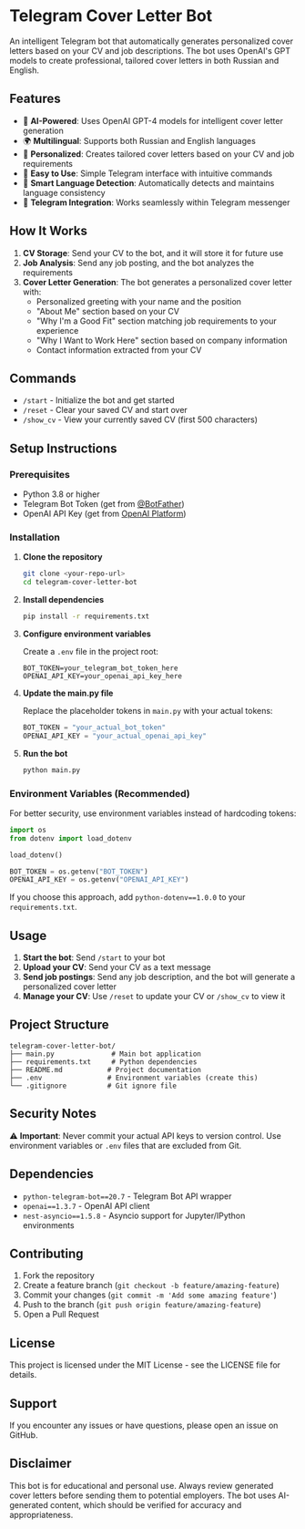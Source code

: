 # Telegram Cover Letter Bot

An intelligent Telegram bot that automatically generates personalized cover letters based on your CV and job descriptions. The bot uses OpenAI's GPT models to create professional, tailored cover letters in both Russian and English.

## Features

- 🤖 **AI-Powered**: Uses OpenAI GPT-4 models for intelligent cover letter generation
- 🌍 **Multilingual**: Supports both Russian and English languages
- 📝 **Personalized**: Creates tailored cover letters based on your CV and job requirements
- 💬 **Easy to Use**: Simple Telegram interface with intuitive commands
- 🔄 **Smart Language Detection**: Automatically detects and maintains language consistency
- 📱 **Telegram Integration**: Works seamlessly within Telegram messenger

## How It Works

1. **CV Storage**: Send your CV to the bot, and it will store it for future use
2. **Job Analysis**: Send any job posting, and the bot analyzes the requirements
3. **Cover Letter Generation**: The bot generates a personalized cover letter with:
   - Personalized greeting with your name and the position
   - "About Me" section based on your CV
   - "Why I'm a Good Fit" section matching job requirements to your experience
   - "Why I Want to Work Here" section based on company information
   - Contact information extracted from your CV

## Commands

- `/start` - Initialize the bot and get started
- `/reset` - Clear your saved CV and start over
- `/show_cv` - View your currently saved CV (first 500 characters)

## Setup Instructions

### Prerequisites

- Python 3.8 or higher
- Telegram Bot Token (get from [@BotFather](https://t.me/botfather))
- OpenAI API Key (get from [OpenAI Platform](https://platform.openai.com/))

### Installation

1. **Clone the repository**
   ```bash
   git clone <your-repo-url>
   cd telegram-cover-letter-bot
   ```

2. **Install dependencies**
   ```bash
   pip install -r requirements.txt
   ```

3. **Configure environment variables**
   
   Create a `.env` file in the project root:
   ```env
   BOT_TOKEN=your_telegram_bot_token_here
   OPENAI_API_KEY=your_openai_api_key_here
   ```

4. **Update the main.py file**
   
   Replace the placeholder tokens in `main.py` with your actual tokens:
   ```python
   BOT_TOKEN = "your_actual_bot_token"
   OPENAI_API_KEY = "your_actual_openai_api_key"
   ```

5. **Run the bot**
   ```bash
   python main.py
   ```

### Environment Variables (Recommended)

For better security, use environment variables instead of hardcoding tokens:

```python
import os
from dotenv import load_dotenv

load_dotenv()

BOT_TOKEN = os.getenv("BOT_TOKEN")
OPENAI_API_KEY = os.getenv("OPENAI_API_KEY")
```

If you choose this approach, add `python-dotenv==1.0.0` to your `requirements.txt`.

## Usage

1. **Start the bot**: Send `/start` to your bot
2. **Upload your CV**: Send your CV as a text message
3. **Send job postings**: Send any job description, and the bot will generate a personalized cover letter
4. **Manage your CV**: Use `/reset` to update your CV or `/show_cv` to view it

## Project Structure

```
telegram-cover-letter-bot/
├── main.py              # Main bot application
├── requirements.txt     # Python dependencies
├── README.md           # Project documentation
├── .env                # Environment variables (create this)
└── .gitignore          # Git ignore file
```

## Security Notes

⚠️ **Important**: Never commit your actual API keys to version control. Use environment variables or `.env` files that are excluded from Git.

## Dependencies

- `python-telegram-bot==20.7` - Telegram Bot API wrapper
- `openai==1.3.7` - OpenAI API client
- `nest-asyncio==1.5.8` - Asyncio support for Jupyter/IPython environments

## Contributing

1. Fork the repository
2. Create a feature branch (`git checkout -b feature/amazing-feature`)
3. Commit your changes (`git commit -m 'Add some amazing feature'`)
4. Push to the branch (`git push origin feature/amazing-feature`)
5. Open a Pull Request

## License

This project is licensed under the MIT License - see the LICENSE file for details.

## Support

If you encounter any issues or have questions, please open an issue on GitHub.

## Disclaimer

This bot is for educational and personal use. Always review generated cover letters before sending them to potential employers. The bot uses AI-generated content, which should be verified for accuracy and appropriateness. 